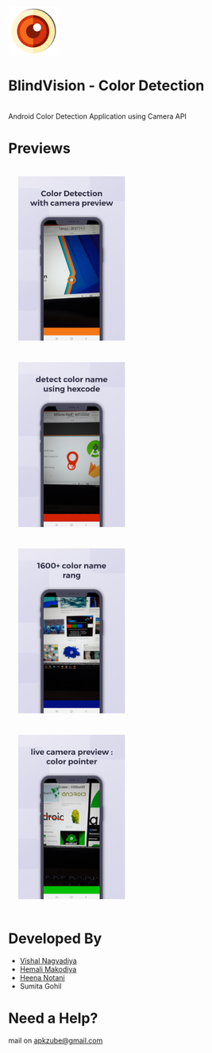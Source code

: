 <img src="https://github.com/Vpn97/ColorDetection/blob/master/screenshort/logo_1.png" width="100"></br>
# BlindVision - Color Detection

<br>Android Color Detection Application using Camera API

# Previews
<img src="https://github.com/Vpn97/ColorDetection/blob/master/screenshort/1.png" width="215"  style="padding: 20px"><img src="https://github.com/Vpn97/ColorDetection/blob/master/screenshort/2.png" width="215"  style="padding: 20px"><br/>
<img src="https://github.com/Vpn97/ColorDetection/blob/master/screenshort/3.png" width="215"  style="padding: 20px"><img src="https://github.com/Vpn97/ColorDetection/blob/master/screenshort/4.png" width="215"  style="padding: 20px">
<br/>
# Developed By
* <a href="https://github.com/Vpn97">Vishal Nagvadiya</a> 
* <a href="https://github.com/hjmakodiya">Hemali Makodiya</a>
* <a href="https://github.com/HeenaNotani">Heena Notani</a>
* Sumita Gohil

# Need a Help?
 mail on apkzube@gmail.com
